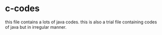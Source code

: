 # c-codes
this file contains a lots of java codes.
this is also a trial file containing codes of java but in irregular manner.

